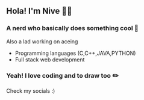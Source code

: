 ## Hola! I'm Nive 🤞🏼
### A nerd who basically does something cool 🦾
Also a lad working on aceing
* Programming languages (C,C++,JAVA,PYTHON)
* Full stack web development
### Yeah! I love coding and to draw too ✏️
Check my socials :)

